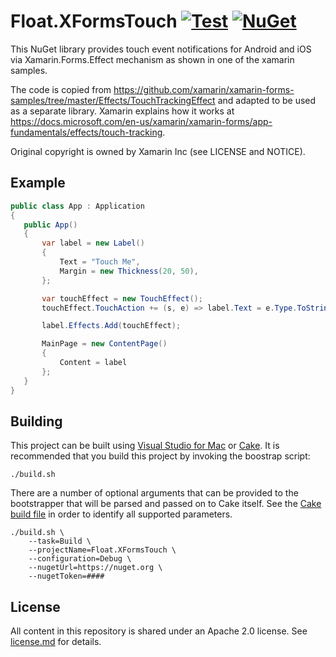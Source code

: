 # Float.XFormsTouch [![Test](https://github.com/gowithfloat/Float.XFormsTouch/actions/workflows/test.yml/badge.svg)](https://github.com/gowithfloat/Float.XFormsTouch/actions/workflows/test.yml) [![NuGet](https://img.shields.io/nuget/v/Float.XFormsTouch)](https://www.nuget.org/packages/Float.XFormsTouch/)

This NuGet library provides touch event notifications for Android and iOS via Xamarin.Forms.Effect mechanism as shown in one of the xamarin samples.

The code is copied from https://github.com/xamarin/xamarin-forms-samples/tree/master/Effects/TouchTrackingEffect and adapted to be used as a separate library.
Xamarin explains how it works at https://docs.microsoft.com/en-us/xamarin/xamarin-forms/app-fundamentals/effects/touch-tracking.

Original copyright is owned by Xamarin Inc (see LICENSE and NOTICE).

## Example

```csharp
public class App : Application
{
   public App()
   {
       var label = new Label()
       {
           Text = "Touch Me",
           Margin = new Thickness(20, 50),
       };

       var touchEffect = new TouchEffect();
       touchEffect.TouchAction += (s, e) => label.Text = e.Type.ToString("f");

       label.Effects.Add(touchEffect);

       MainPage = new ContentPage()
       {
           Content = label
       };
   }
}
```
## Building

This project can be built using [Visual Studio for Mac](https://visualstudio.microsoft.com/vs/mac/) or [Cake](https://cakebuild.net/). It is recommended that you build this project by invoking the boostrap script:

    ./build.sh

There are a number of optional arguments that can be provided to the bootstrapper that will be parsed and passed on to Cake itself. See the [Cake build file](./build.cake) in order to identify all supported parameters.

    ./build.sh \
        --task=Build \
        --projectName=Float.XFormsTouch \
        --configuration=Debug \
        --nugetUrl=https://nuget.org \
        --nugetToken=####

## License

All content in this repository is shared under an Apache 2.0 license. See [license.md](./license.md) for details.
